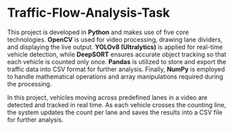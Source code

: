 # Traffic-Flow-Analysis-Task

This project is developed in **Python** and makes use of five core technologies. **OpenCV** is used for video processing, drawing lane dividers, and displaying the live output. **YOLOv8 (Ultralytics)** is applied for real-time vehicle detection, while **DeepSORT** ensures accurate object tracking so that each vehicle is counted only once. **Pandas** is utilized to store and export the traffic data into CSV format for further analysis. Finally, **NumPy** is employed to handle mathematical operations and array manipulations required during the processing.

In this project, vehicles moving across predefined lanes in a video are detected and tracked in real time. As each vehicle crosses the counting line, the system updates the count per lane and saves the results into a CSV file for further analysis.
